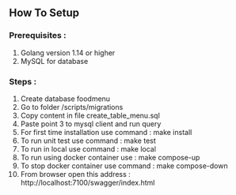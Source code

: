 ## How To Setup 

### Prerequisites : 
1. Golang version 1.14 or higher
2. MySQL for database

### Steps :
1. Create database foodmenu
2. Go to folder /scripts/migrations
3. Copy content in file create_table_menu.sql
4. Paste point 3 to mysql client and run query
5. For first time installation use command : make install
6. To run unit test use command : make test
7. To run in local use command : make local
8. To run using docker container use : make compose-up
9. To stop docker container use command : make compose-down
10. From browser open this address : http://localhost:7100/swagger/index.html